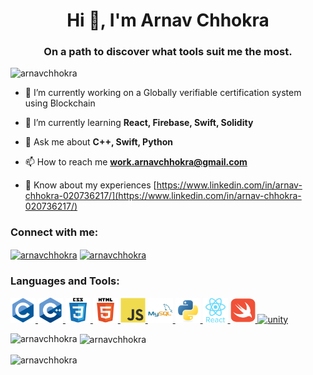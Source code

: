<h1 align="center">Hi 👋, I'm Arnav Chhokra</h1>
<h3 align="center">On a path to discover what tools suit me the most.</h3>

<p align="left"> <img src="https://komarev.com/ghpvc/?username=arnavchhokra&label=Profile%20views&color=0e75b6&style=flat" alt="arnavchhokra" /> </p>

- 🔭 I’m currently working on a Globally verifiable certification system using Blockchain

- 🌱 I’m currently learning **React, Firebase, Swift, Solidity**

- 💬 Ask me about **C++, Swift, Python**

- 📫 How to reach me **work.arnavchhokra@gmail.com**

- 📄 Know about my experiences [https://www.linkedin.com/in/arnav-chhokra-020736217/](https://www.linkedin.com/in/arnav-chhokra-020736217/)

<h3 align="left">Connect with me:</h3>
<p align="left">
<a href="https://www.linkedin.com/in/arnav-chhokra-020736217/" target="blank"><img align="center" src="https://raw.githubusercontent.com/rahuldkjain/github-profile-readme-generator/master/src/images/icons/Social/linked-in-alt.svg" alt="arnavchhokra" height="30" width="40" /></a>
<a href="https://www.leetcode.com/arnavchhokra" target="blank"><img align="center" src="https://raw.githubusercontent.com/rahuldkjain/github-profile-readme-generator/master/src/images/icons/Social/leet-code.svg" alt="arnavchhokra" height="30" width="40" /></a>
</p>

<h3 align="left">Languages and Tools:</h3>
<p align="left"> <a href="https://www.cprogramming.com/" target="_blank" rel="noreferrer"> <img src="https://raw.githubusercontent.com/devicons/devicon/master/icons/c/c-original.svg" alt="c" width="40" height="40"/> </a> <a href="https://www.w3schools.com/cpp/" target="_blank" rel="noreferrer"> <img src="https://raw.githubusercontent.com/devicons/devicon/master/icons/cplusplus/cplusplus-original.svg" alt="cplusplus" width="40" height="40"/> </a> <a href="https://www.w3schools.com/css/" target="_blank" rel="noreferrer"> <img src="https://raw.githubusercontent.com/devicons/devicon/master/icons/css3/css3-original-wordmark.svg" alt="css3" width="40" height="40"/> </a> <a href="https://www.w3.org/html/" target="_blank" rel="noreferrer"> <img src="https://raw.githubusercontent.com/devicons/devicon/master/icons/html5/html5-original-wordmark.svg" alt="html5" width="40" height="40"/> </a> <a href="https://developer.mozilla.org/en-US/docs/Web/JavaScript" target="_blank" rel="noreferrer"> <img src="https://raw.githubusercontent.com/devicons/devicon/master/icons/javascript/javascript-original.svg" alt="javascript" width="40" height="40"/> </a> <a href="https://www.mysql.com/" target="_blank" rel="noreferrer"> <img src="https://raw.githubusercontent.com/devicons/devicon/master/icons/mysql/mysql-original-wordmark.svg" alt="mysql" width="40" height="40"/> </a> <a href="https://www.python.org" target="_blank" rel="noreferrer"> <img src="https://raw.githubusercontent.com/devicons/devicon/master/icons/python/python-original.svg" alt="python" width="40" height="40"/> </a> <a href="https://reactjs.org/" target="_blank" rel="noreferrer"> <img src="https://raw.githubusercontent.com/devicons/devicon/master/icons/react/react-original-wordmark.svg" alt="react" width="40" height="40"/> </a> <a href="https://developer.apple.com/swift/" target="_blank" rel="noreferrer"> <img src="https://raw.githubusercontent.com/devicons/devicon/master/icons/swift/swift-original.svg" alt="swift" width="40" height="40"/> </a> <a href="https://unity.com/" target="_blank" rel="noreferrer"> <img src="https://www.vectorlogo.zone/logos/unity3d/unity3d-icon.svg" alt="unity" width="40" height="40"/> </a> </p>

<p><img align="left" src="https://github-readme-stats.vercel.app/api/top-langs?username=arnavchhokra&show_icons=true&locale=en&layout=compact" alt="arnavchhokra" /></p>

<p>&nbsp;<img align="center" src="https://github-readme-stats.vercel.app/api?username=arnavchhokra&show_icons=true&locale=en" alt="arnavchhokra" /></p>

<p><img align="center" src="https://github-readme-streak-stats.herokuapp.com/?user=arnavchhokra&" alt="arnavchhokra" /></p>
